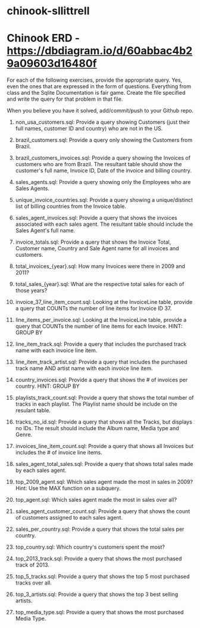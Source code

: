 # chinook-sllittrell
# Chinook ERD - https://dbdiagram.io/d/60abbac4b29a09603d16480f

 For each of the following exercises, provide the appropriate query. Yes, even the ones that are expressed in the form of questions. Everything from class and the Sqlite Documentation is fair game. Create the file specified and write the query for that problem in that file.

 When you believe you have it solved, add/commit/push to your Github repo.

1. non_usa_customers.sql: Provide a query showing Customers (just their full names, customer ID and country) who are not in the US.

2. brazil_customers.sql: Provide a query only showing the Customers from Brazil.

3. brazil_customers_invoices.sql: Provide a query showing the Invoices of customers who are from Brazil. The resultant table should show the customer's full name, Invoice ID, Date of the invoice and billing country.

4. sales_agents.sql: Provide a query showing only the Employees who are Sales Agents.

5. unique_invoice_countries.sql: Provide a query showing a unique/distinct list of billing countries from the Invoice table.

6. sales_agent_invoices.sql: Provide a query that shows the invoices associated with each sales agent. The resultant table should include the Sales Agent's full name.

7. invoice_totals.sql: Provide a query that shows the Invoice Total, Customer name, Country and Sale Agent name for all invoices and customers.

8. total_invoices_{year}.sql: How many Invoices were there in 2009 and 2011?

9. total_sales_{year}.sql: What are the respective total sales for each of those years?

10. invoice_37_line_item_count.sql: Looking at the InvoiceLine table, provide a query that COUNTs the number of line items for Invoice ID 37.

11. line_items_per_invoice.sql: Looking at the InvoiceLine table, provide a query that COUNTs the number of line items for each Invoice. HINT: GROUP BY

12. line_item_track.sql: Provide a query that includes the purchased track name with each invoice line item.

13. line_item_track_artist.sql: Provide a query that includes the purchased track name AND artist name with each invoice line item.

14. country_invoices.sql: Provide a query that shows the # of invoices per country. HINT: GROUP BY

15. playlists_track_count.sql: Provide a query that shows the total number of tracks in each playlist. The Playlist name should be include on the resulant table.

16. tracks_no_id.sql: Provide a query that shows all the Tracks, but displays no IDs. The result should include the Album name, Media type and Genre.

17. invoices_line_item_count.sql: Provide a query that shows all Invoices but includes the # of invoice line items.

18. sales_agent_total_sales.sql: Provide a query that shows total sales made by each sales agent.

19. top_2009_agent.sql: Which sales agent made the most in sales in 2009?
    Hint: Use the MAX function on a subquery.

20. top_agent.sql: Which sales agent made the most in sales over all?

21. sales_agent_customer_count.sql: Provide a query that shows the count of customers assigned to each sales agent.

22. sales_per_country.sql: Provide a query that shows the total sales per country.

23. top_country.sql: Which country's customers spent the most?

24. top_2013_track.sql: Provide a query that shows the most purchased track of 2013.

25. top_5_tracks.sql: Provide a query that shows the top 5 most purchased tracks over all.

26. top_3_artists.sql: Provide a query that shows the top 3 best selling artists.

27. top_media_type.sql: Provide a query that shows the most purchased Media Type.